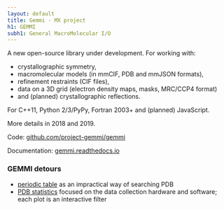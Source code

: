 ```yaml
---
layout: default
title: Gemmi - MX project
h1: GEMMI
subh1: General MacroMolecular I/O
---
```


A new open-source library under development.
For working with:

* crystallographic symmetry,
* macromolecular models (in mmCIF, PDB and mmJSON formats),
* refinement restraints (CIF files),
* data on a 3D grid (electron density maps, masks, MRC/CCP4 format)
* and (planned) crystallographic reflections.

For C++11, Python 2/3/PyPy, Fortran 2003+ and (planned) JavaScript.

More details in 2018 and 2019.

Code: [github.com/project-gemmi/gemmi](https://github.com/project-gemmi/gemmi)

Documentation: [gemmi.readthedocs.io](https://gemmi.readthedocs.io/)

### GEMMI detours

* [periodic table](https://project-gemmi.github.io/periodic-table/)
  as an impractical way of searching PDB
* [PDB statistics](http://project-gemmi.github.io/pdb-stats/) focused
  on the data collection hardware and software; each plot is an interactive filter
